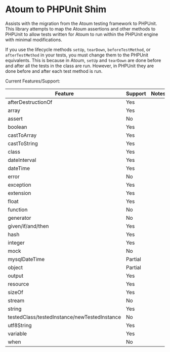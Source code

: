 # Atoum to PHPUnit Shim

Assists with the migration from the Atoum testing framework to PHPUnit.
This library attempts to map the Atoum assertions and other methods to PHPUnit to allow tests written for Atoum to run within the PHPUnit engine with minimal modifications.

If you use the lifecycle methods `setUp`, `tearDown`, `beforeTestMethod`, or `afterTestMethod` in your tests, you must change them to the PHPUnit equivalents.
This is because in Atoum, `setUp` and `tearDown` are done before and after all the tests in the class are run.
However, in PHPUnit they are done before and after each test method is run.

Current Features/Support:

| Feature                                      | Support | Notes |
|----------------------------------------------|---------|-------|
| afterDestructionOf                           | Yes     |       |
| array                                        | Yes     |       |
| assert                                       | No      |       |
| boolean                                      | Yes     |       |
| castToArray                                  | Yes     |       |
| castToString                                 | Yes     |       |
| class                                        | Yes     |       |
| dateInterval                                 | Yes     |       |
| dateTime                                     | Yes     |       |
| error                                        | No      |       |
| exception                                    | Yes     |       |
| extension                                    | Yes     |       |
| float                                        | Yes     |       |
| function                                     | No      |       |
| generator                                    | No      |       |
| given/if/and/then                            | Yes     |       |
| hash                                         | Yes     |       |
| integer                                      | Yes     |       |
| mock                                         | No      |       |
| mysqlDateTime                                | Partial |       |
| object                                       | Partial |       |
| output                                       | Yes     |       |
| resource                                     | Yes     |       |
| sizeOf                                       | Yes     |       |
| stream                                       | No      |       |
| string                                       | Yes     |       |
| testedClass/testedInstance/newTestedInstance | No      |       |
| utf8String                                   | Yes     |       |
| variable                                     | Yes     |       |
| when                                         | No      |       |
